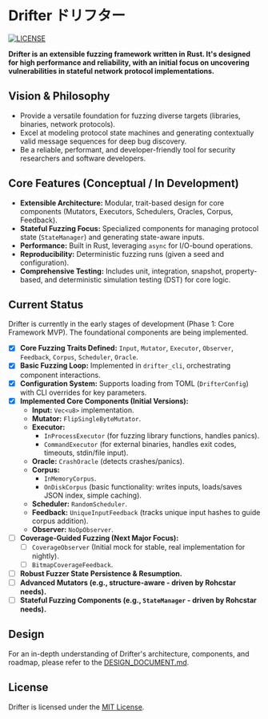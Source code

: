 # Drifter ドリフター

[![LICENSE](https://img.shields.io/badge/license-MIT-blue.svg)](LICENSE)

**Drifter is an extensible fuzzing framework written in Rust. It's designed for high performance and reliability, with an initial focus on uncovering vulnerabilities in stateful network protocol implementations.**

## Vision & Philosophy

*   Provide a versatile foundation for fuzzing diverse targets (libraries, binaries, network protocols).
*   Excel at modeling protocol state machines and generating contextually valid message sequences for deep bug discovery.
*   Be a reliable, performant, and developer-friendly tool for security researchers and software developers.

## Core Features (Conceptual / In Development)

*   **Extensible Architecture:** Modular, trait-based design for core components (Mutators, Executors, Schedulers, Oracles, Corpus, Feedback).
*   **Stateful Fuzzing Focus:** Specialized components for managing protocol state (`StateManager`) and generating state-aware inputs.
*   **Performance:** Built in Rust, leveraging `async` for I/O-bound operations.
*   **Reproducibility:** Deterministic fuzzing runs (given a seed and configuration).
*   **Comprehensive Testing:** Includes unit, integration, snapshot, property-based, and deterministic simulation testing (DST) for core logic.

## Current Status

Drifter is currently in the early stages of development (Phase 1: Core Framework MVP). The foundational components are being implemented.

*   [x] **Core Fuzzing Traits Defined:** `Input`, `Mutator`, `Executor`, `Observer`, `Feedback`, `Corpus`, `Scheduler`, `Oracle`.
*   [x] **Basic Fuzzing Loop:** Implemented in `drifter_cli`, orchestrating component interactions.
*   [x] **Configuration System:** Supports loading from TOML (`DrifterConfig`) with CLI overrides for key parameters.
*   [x] **Implemented Core Components (Initial Versions):**
    *   **Input:** `Vec<u8>` implementation.
    *   **Mutator:** `FlipSingleByteMutator`.
    *   **Executor:**
        *   `InProcessExecutor` (for fuzzing library functions, handles panics).
        *   `CommandExecutor` (for external binaries, handles exit codes, timeouts, stdin/file input).
    *   **Oracle:** `CrashOracle` (detects crashes/panics).
    *   **Corpus:**
        *   `InMemoryCorpus`.
        *   `OnDiskCorpus` (basic functionality: writes inputs, loads/saves JSON index, simple caching).
    *   **Scheduler:** `RandomScheduler`.
    *   **Feedback:** `UniqueInputFeedback` (tracks unique input hashes to guide corpus addition).
    *   **Observer:** `NoOpObserver`.
*   [ ] **Coverage-Guided Fuzzing (Next Major Focus):**
    *   [ ] `CoverageObserver` (Initial mock for stable, real implementation for nightly).
    *   [ ] `BitmapCoverageFeedback`.
*   [ ] **Robust Fuzzer State Persistence & Resumption.**
*   [ ] **Advanced Mutators (e.g., structure-aware - driven by Rohcstar needs).**
*   [ ] **Stateful Fuzzing Components (e.g., `StateManager` - driven by Rohcstar needs).**

## Design

For an in-depth understanding of Drifter's architecture, components, and roadmap, please refer to the [DESIGN_DOCUMENT.md](docs/DESIGN_DOCUMENT.md).

## License

Drifter is licensed under the [MIT License](LICENSE).
